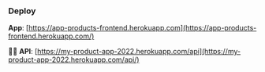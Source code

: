 ### Deploy

**App**:
[https://app-products-frontend.herokuapp.com](https://app-products-frontend.herokuapp.com/)

:man_technologist:  **API**:
[https://my-product-app-2022.herokuapp.com/api](https://my-product-app-2022.herokuapp.com/api/)